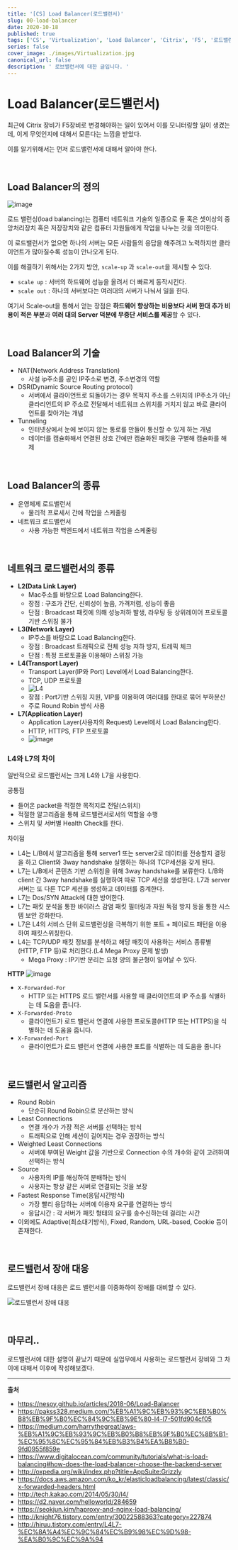 ```yaml
---
title: '[CS] Load Balancer(로드밸런서)'
slug: 00-load-balancer
date: 2020-10-18
published: true
tags: ['CS', 'Virtualization', 'Load Balancer', 'Citrix', 'F5', '로드밸런서']
series: false
cover_image: ./images/Virtualization.jpg
canonical_url: false
description: ' 로브밸런서에 대한 글입니다. '
---
```


# Load Balancer(로드밸런서)

최근에 Citrix 장비가 F5장비로 변경해야하는 일이 있어서 이를 모니터링할 일이 생겼는데, 이게 무엇인지에 대해서 모른다는 느낌을 받았다.

이를 알기위해서는 먼저 로드밸런서에 대해서 알아야 한다.

<br/>

## Load Balancer의 정의

![image](https://user-images.githubusercontent.com/42582516/96366790-ea592c80-1184-11eb-9110-838bc94fcd5b.png)

로드 밸런싱(load balancing)는 컴퓨터 네트워크 기술의 일종으로 둘 혹은 셋이상의 중앙처리장치 혹은 저장장치와 같은 컴퓨터 자원들에게 작업을 나누는 것을 의미한다.

이 로드밸런서가 없으면 하나의 서버는 모든 사람들의 응답을 해주려고 노력하지만 클라이언트가 많아질수록 성능이 안나오게 된다.

이를 해결하기 위해서는 2가지 방안, `scale-up` 과 `scale-out`을 제시할 수 있다.

- `scale up` : 서버의 하드웨어 성능을 올려서 더 빠르게 동작시킨다.
- `scale out` : 하나의 서버보다는 여러대의 서버가 나눠서 일을 한다.

여기서 Scale-out을 통해서 얻는 장점은 **하드웨어 향상하는 비용보다 서버 한대 추가 비용이 적은 부분**과 **여러 대의 Server 덕분에 무중단 서비스를 제공**할 수 있다.

<br/>

## Load Balancer의 기술

- NAT(Network Address Translation)
  - 사설 ip주소를 공인 IP주소로 변경, 주소변경의 역할
- DSR(Dynamic Source Routing protocol)
  - 서버에서 클라이언트로 되돌아가는 경우 목적지 주소를 스위치의 IP주소가 아닌 클라리언트의 IP 주소로 전달해서 네트워크 스위치를 거치지 않고 바로 클라이언트를 찾아가는 개념
- Tunneling
  - 인터넷상에서 눈에 보이지 않는 통로를 만들어 통신할 수 있게 하는 개념
  - 데이터를 캡슐화해서 연결된 상호 간에만 캡슐화된 패킷을 구별해 캡슐화를 해제

<br/>

## Load Balancer의 종류

- 운영체제 로드밸런서
  - 물리적 프로세서 간에 작업을 스케줄링
- 네트워크 로드밸런서
  - 사용 가능한 백엔드에서 네트워크 작업을 스케줄링

<br/>

## 네트워크 로드밸런서의 종류

- **L2(Data Link Layer)**
  - Mac주소를 바탕으로 Load Balancing한다.
  - 장점 : 구조가 간단, 신뢰성이 높음, 가격저렴, 성능이 좋음
  - 단점 : Broadcast 패킷에 의해 성능저하 발생, 라우팅 등 상위레이어 프로토콜 기반 스위칭 불가
- **L3(Network Layer)**
  - IP주소를 바탕으로 Load Balancing한다.
  - 장점 : Broadcast 트래픽으로 전체 성능 저하 방지, 트레픽 체크
  - 단점 : 특정 프로토콜을 이용해야 스위칭 가능
- **L4(Transport Layer)**
  - Transport Layer(IP와 Port) Level에서 Load Balancing한다.
  - TCP, UDP 프로토콜
  - ![L4](https://user-images.githubusercontent.com/42582516/97098680-35ae9600-16c3-11eb-8950-1a68a84016de.png)
  - 장점 : Port기반 스위칭 지원, VIP를 이용하여 여러대를 한대로 묶어 부하분산
  - 주로 Round Robin 방식 사용
- **L7(Application Layer)**
  - Application Layer(사용자의 Request) Level에서 Load Balancing한다.
  - HTTP, HTTPS, FTP 프로토콜
  - ![image](https://user-images.githubusercontent.com/42582516/97098729-d2713380-16c3-11eb-8824-86a033ffa960.png)

### L4와 L7의 차이

일반적으로 로드밸런서는 크게 L4와 L7을 사용한다.

공통점

- 들어온 packet을 적절한 목적지로 전달(스위치)
- 적절한 알고리즘을 통해 로드밸런서로서의 역할을 수행
- 스위치 및 서버별 Health Check를 한다.

차이점

- L4는 L/B에서 알고리즘을 통해 server1 또는 server2로 데이터를 전송할지 결정을 하고 Client와 3way handshake 실행하는 하나의 TCP세션을 갖게 된다.
- L7는 L/B에서 콘텐츠 기반 스위칭을 위해 3way handshake를 보류한다. L/B와 client 간 3way handshake를 실행하여 따로 TCP 세션을 생성한다. L7과 server서버는 또 다른 TCP 세션을 생성하고 데이터를 중계한다.
- L7는 Dos/SYN Attack에 대한 방어한다.
- L7는 패킷 분석을 통한 바이러스 감염 패킷 필터링과 자원 독점 방지 등을 통한 시스템 보안 강화한다.
- L7은 L4의 서비스 단위 로드밸런싱을 극복하기 위한 포트 + 페이로드 패턴을 이용하여 패킷스위칭한다.
- L4는 TCP/UDP 패킷 정보를 분석하고 해당 패킷이 사용하는 서비스 종류별(HTTP, FTP 등)로 처리한다.(L4 Mega Proxy 문제 발생)
  - Mega Proxy : IP기반 분리는 요청 양의 불균형이 일어날 수 있다.

**HTTP**
![image](https://user-images.githubusercontent.com/42582516/97098788-6cd17700-16c4-11eb-9705-fe3150b62645.png)

- `X-Forwarded-For`
  - HTTP 또는 HTTPS 로드 밸런서를 사용할 때 클라이언트의 IP 주소를 식별하는 데 도움을 줍니다.
- `X-Forwarded-Proto`
  - 클라이언트가 로드 밸런서 연결에 사용한 프로토콜(HTTP 또는 HTTPS)을 식별하는 데 도움을 줍니다.
- `X-Forwarded-Port`
  - 클라이언트가 로드 밸런서 연결에 사용한 포트를 식별하는 데 도움을 줍니다

<br/>

## 로드밸런서 알고리즘

- Round Robin
  - 단순히 Round Robin으로 분산하는 방식
- Least Connections
  - 연결 개수가 가장 적은 서버를 선택하는 방식
  - 트래픽으로 인해 세션이 길어지는 경우 권장하는 방식
- Weighted Least Connections
  - 서버에 부여된 Weight 값을 기반으로 Connection 수의 개수와 같이 고려하여 선택하는 방식
- Source
  - 사용자의 IP를 해싱하여 분배하는 방식
  - 사용자는 항상 같은 서버로 연결되는 것을 보장
- Fastest Response Time(응답시간방식)
  - 가장 빨리 응답하는 서버에 이용자 요구를 연결하는 방식
  - 응답시간 : 각 서버가 패킷 형태의 요구를 송수신하는데 걸리는 시간
- 이외에도 Adaptive(최소대기방식), Fixed, Random, URL-based, Cookie 등이 존재한다.

<br/>

## 로드밸런서 장애 대응

로드밸런서 장애 대응은 로드 밸런서를 이중화하여 장애를 대비할 수 있다.

![로드밸런서 장애 대응](https://user-images.githubusercontent.com/42582516/97099076-c8513400-16c7-11eb-8be0-57e02faabfec.gif)

<br/>

## 마무리..

로드밸런서에 대한 설명이 끝났기 때문에 실업무에서 사용하는 로드밸런서 장비와 그 차이에 대해서 이후에 작성해보겠다.

---

**출처**

- https://nesoy.github.io/articles/2018-06/Load-Balancer
- https://pakss328.medium.com/%EB%A1%9C%EB%93%9C%EB%B0%B8%EB%9F%B0%EC%84%9C%EB%9E%80-l4-l7-501fd904cf05
- https://medium.com/harrythegreat/aws-%EB%A1%9C%EB%93%9C%EB%B0%B8%EB%9F%B0%EC%8B%B1-%EC%95%8C%EC%95%84%EB%B3%B4%EA%B8%B0-9fd0955f859e
- https://www.digitalocean.com/community/tutorials/what-is-load-balancing#how-does-the-load-balancer-choose-the-backend-server
- http://oxpedia.org/wiki/index.php?title=AppSuite:Grizzly
- https://docs.aws.amazon.com/ko_kr/elasticloadbalancing/latest/classic/x-forwarded-headers.html
- http://tech.kakao.com/2014/05/30/l4/
- https://d2.naver.com/helloworld/284659
- https://seokjun.kim/haproxy-and-nginx-load-balancing/
- http://knight76.tistory.com/entry/30022588363?category=227874
- http://hiruu.tistory.com/entry/L4L7-%EC%8A%A4%EC%9C%84%EC%B9%98%EC%9D%98-%EA%B0%9C%EC%9A%94
